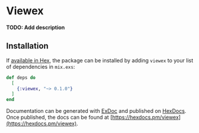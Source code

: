 # Viewex

**TODO: Add description**

## Installation

If [available in Hex](https://hex.pm/docs/publish), the package can be installed
by adding `viewex` to your list of dependencies in `mix.exs`:

```elixir
def deps do
  [
    {:viewex, "~> 0.1.0"}
  ]
end
```

Documentation can be generated with [ExDoc](https://github.com/elixir-lang/ex_doc)
and published on [HexDocs](https://hexdocs.pm). Once published, the docs can
be found at [https://hexdocs.pm/viewex](https://hexdocs.pm/viewex).

